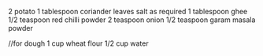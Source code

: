 2 potato
1 tablespoon coriander leaves
salt as required
1 tablespoon ghee
1/2 teaspoon red chilli powder
2 teaspoon onion
1/2 teaspoon garam masala powder

//for dough 
1 cup wheat flour
1/2 cup water